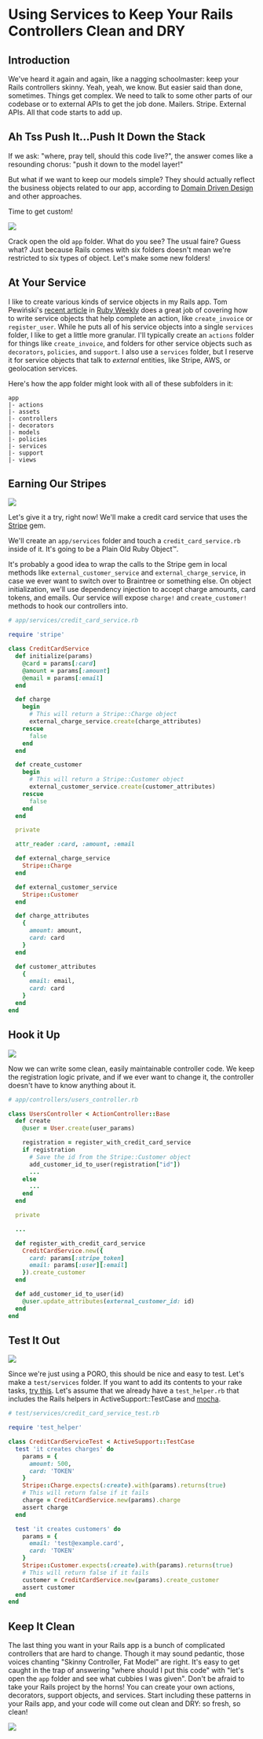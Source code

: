 # Using Services to Keep Your Rails Controllers Clean and DRY

## Introduction

We've heard it again and again, like a nagging schoolmaster: keep your
Rails controllers skinny. Yeah, yeah, we know. But easier said than
done, sometimes. Things get complex. We need to talk to some other parts
of our codebase or to external APIs to get the job done. Mailers. Stripe.
External APIs. All that code starts to add up.

## Ah Tss Push It...Push It Down the Stack

If we ask: "where, pray tell, should this code live?", the answer comes
like a resounding chorus: "push it down to the model layer!"

But what if we want to keep our models simple? They should actually reflect the
business objects related to our app, according to [Domain Driven Design](http://quickleft.com/blog/engineering-lunch-series-building-complex-domains-in-rails)
and other approaches.

Time to get custom!

<img src="//quickleft-production.s3.amazonaws.com/uploads/asset/attachment/158/asset.gif"/>

Crack open the old `app` folder. What do you see? The usual faire? Guess
what?  Just because Rails comes with six folders doesn't mean we're restricted
to six types of object. Let's make some new folders!

## At Your Service

I like to create various kinds of service objects in my Rails app. Tom
Pewiński's [recent article](https://netguru.co/blog/service-objects-in-rails-will-help)
 in [Ruby Weekly](http://rubyweekly.com/) does a great job of covering how to
write service objects that help complete an action, like `create_invoice` or
`register_user`. While he puts all of his service objects into a single
`services` folder, I like to get a little more granular. I'll typically create an `actions` folder
for things like `create_invoice`, and folders for other service objects such as
`decorators`, `policies`, and `support`. I also use a `services` folder, but I
reserve it for service objects that talk to _external_ entities, like Stripe,
AWS, or geolocation services.

Here's how the app folder might look with all of these subfolders in it:

```
app
|- actions
|- assets
|- controllers
|- decorators
|- models
|- policies
|- services
|- support
|- views

```

## Earning Our Stripes

<img src="//quickleft-production.s3.amazonaws.com/uploads/asset/attachment/159/asset.jpg"/>

Let's give it a try, right now! We'll make a credit card service that
uses the [Stripe](https://stripe.com/) gem.

We'll create an `app/services` folder and touch a `credit_card_service.rb`
inside of it. It's going to be a Plain Old Ruby Object™.

It's probably a good idea to wrap the calls to the Stripe gem in local methods
like `external_customer_service` and `external_charge_service`, in case we ever
want to switch over to Braintree or something else. On object initialization,
we'll use dependency injection to accept charge amounts, card tokens, and emails.
Our service will expose `charge!` and `create_customer!` methods to hook
our controllers into.

```ruby
# app/services/credit_card_service.rb

require 'stripe'

class CreditCardService
  def initialize(params)
    @card = params[:card]
    @amount = params[:amount]
    @email = params[:email]
  end

  def charge
    begin
      # This will return a Stripe::Charge object
      external_charge_service.create(charge_attributes)
    rescue
      false
    end
  end

  def create_customer
    begin
      # This will return a Stripe::Customer object
      external_customer_service.create(customer_attributes)
    rescue
      false
    end
  end

  private

  attr_reader :card, :amount, :email

  def external_charge_service
    Stripe::Charge
  end

  def external_customer_service
    Stripe::Customer
  end

  def charge_attributes
    {
      amount: amount,
      card: card
    }
  end

  def customer_attributes
    {
      email: email,
      card: card
    }
  end
end

```

## Hook it Up

<img src="//quickleft-production.s3.amazonaws.com/uploads/asset/attachment/160/asset.jpg">

Now we can write some clean, easily maintainable controller code. We
keep the registration logic private, and if we ever want to change it,
the controller doesn't have to know anything about it.

```ruby
# app/controllers/users_controller.rb

class UsersController < ActionController::Base
  def create
    @user = User.create(user_params)

    registration = register_with_credit_card_service
    if registration
      # Save the id from the Stripe::Customer object
      add_customer_id_to_user(registration["id"])
      ...
    else
      ...
    end
  end

  private

  ...

  def register_with_credit_card_service
    CreditCardService.new({
      card: params[:stripe_token]
      email: params[:user][:email]
    }).create_customer
  end

  def add_customer_id_to_user(id)
    @user.update_attributes(external_customer_id: id)
  end
end
```

## Test It Out

<img src="//quickleft-production.s3.amazonaws.com/uploads/asset/attachment/161/asset.jpg">

Since we're just using a PORO, this should be nice and easy to test.
Let's make a `test/services` folder. If you want to add its contents to your rake
tasks, [try this](http://stackoverflow.com/questions/18894060/rails-and-minitest-add-additional-folder).
Let's assume that we already have a `test_helper.rb` that includes the
Rails helpers in ActiveSupport::TestCase and [mocha](https://github.com/freerange/mocha).

```ruby
# test/services/credit_card_service_test.rb

require 'test_helper'

class CreditCardServiceTest < ActiveSupport::TestCase
  test 'it creates charges' do
    params = {
      amount: 500,
      card: 'TOKEN'
    }
    Stripe::Charge.expects(:create).with(params).returns(true)
    # This will return false if it fails
    charge = CreditCardService.new(params).charge
    assert charge
  end

  test 'it creates customers' do
    params = {
      email: 'test@example.card',
      card: 'TOKEN'
    }
    Stripe::Customer.expects(:create).with(params).returns(true)
    # This will return false if it fails
    customer = CreditCardService.new(params).create_customer
    assert customer
  end
end
```

## Keep It Clean

The last thing you want in your Rails app is a bunch of complicated controllers
that are hard to change. Though it may sound pedantic, those voices
chanting "Skinny Controller, Fat Model" are right. It's easy to get caught in the trap of
answering "where should I put this code" with "let's open the `app`
folder and see what cubbies I was given". Don't be afraid to take your
Rails project by the horns! You can create your own actions, decorators,
support objects, and services. Start including these patterns in your
Rails app, and your code will come out clean and DRY: so fresh, so clean!

<img src="//quickleft-production.s3.amazonaws.com/uploads/asset/attachment/162/asset.gif">

